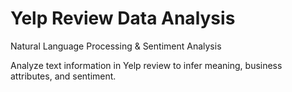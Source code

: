 # Yelp Review Data Analysis

Natural Language Processing & Sentiment Analysis

Analyze text information in Yelp review to infer meaning, business attributes, and sentiment.


